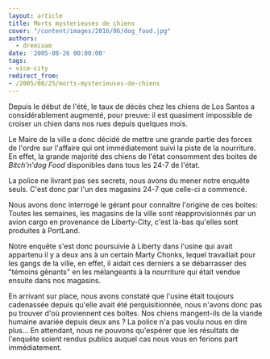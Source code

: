 ```yaml
---
layout: article
title: Morts mysterieuses de chiens
cover: "/content/images/2016/06/dog_food.jpg"
authors:
  - dremixam
date: '2005-08-26 00:00:00'
tags:
- vice-city
redirect_from:
- /2005/08/25/morts-mysterieuses-de-chiens
---
```


Depuis le début de l'été, le taux de décès chez les chiens de Los Santos a considérablement augmenté, pour preuve: il est quasiment impossible de croiser un chien dans nos rues depuis quelques mois.

Le Maire de la ville a donc décidé de mettre une grande partie des forces de l'ordre sur l'affaire qui ont immédiatement suivi la piste de la nourriture. En effet, la grande majorité des chiens de l'état consomment des boites de _Bitch'n'dog Food_ disponibles dans tous les 24-7 de l'état.

La police ne livrant pas ses secrets, nous avons du mener notre enquête seuls. C'est donc par l'un des magasins 24-7 que celle-ci a commencé.

Nous avons donc interrogé le gérant pour connaître l'origine de ces boites: Toutes les semaines, les magasins de la ville sont réapprovisionnés par un avion cargo en provenance de Liberty-City, c'est là-bas qu'elles sont produites à PortLand.

Notre enquête s'est donc poursuivie à Liberty dans l'usine qui avait appartenu il y a deux ans à un certain Marty Chonks, lequel travaillait pour les gangs de la ville, en effet, il aidait ces derniers a se débarrasser des "témoins gênants" en les mélangeants à la nourriture qui était vendue ensuite dans nos magasins.

En arrivant sur place, nous avons constaté que l'usine était toujours cadenassée depuis qu'elle avait été perquisitionnée, nous n'avons donc pas pu trouver d'où proviennent ces boîtes. Nos chiens mangent-ils de la viande humaine avariée depuis deux ans ? La police n'a pas voulu nous en dire plus... En attendant, nous ne pouvons qu'espérer que les résultats de l'enquête soient rendus publics auquel cas nous vous en ferions part immédiatement.